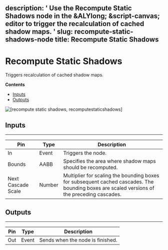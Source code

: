 description: ' Use the Recompute Static Shadows node in the &ALYlong; &script-canvas;
  editor to trigger the recalculation of cached shadow maps. '
slug: recompute-static-shadows-node
title: Recompute Static Shadows
---
# Recompute Static Shadows<a name="recompute-static-shadows-node"></a>

Triggers recalculation of cached shadow maps\.

**Contents**
+ [Inputs](#recompute-static-shadows-node-inputs)
+ [Outputs](#recompute-static-shadows-node-outputs)

![\[recompute static shadows, recomputestaticshadows\]](/images/scripting/script-canvas/scriptcanvasnodes/shadows-recompute-static-shadow.png)

## Inputs<a name="recompute-static-shadows-node-inputs"></a>


****  

| Pin | Type | Description | 
| --- | --- | --- | 
| In | Event | Triggers the node\. | 
| Bounds | AABB |  Specifies the area where shadow maps should be recomputed\.  | 
| Next Cascade Scale | Number | Multiplier for scaling the bounding boxes for subsequent cached cascades\. The bounding boxes are scaled versions of the preceding cascades\. | 

## Outputs<a name="recompute-static-shadows-node-outputs"></a>


****  

| Pin | Type | Description | 
| --- | --- | --- | 
| Out | Event | Sends when the node is finished\. | 